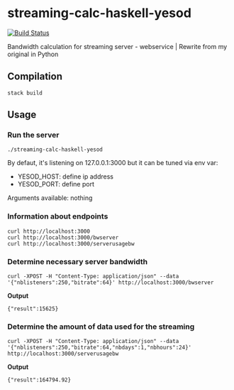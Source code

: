 # streaming-calc-haskell-yesod

[![Build Status](https://travis-ci.com/sycured/streaming-calc-haskell-yesod.svg?branch=master)](https://travis-ci.com/sycured/streaming-calc-haskell-yesod)

Bandwidth calculation for streaming server - webservice | Rewrite from my original in Python

## Compilation

    stack build

## Usage

### Run the server

	./streaming-calc-haskell-yesod

By defaut, it's listening on 127.0.0.1:3000 but it can be tuned via env var:

- YESOD_HOST: define ip address
- YESOD_PORT: define port

Arguments available: nothing


### Information about endpoints

	curl http://localhost:3000
	curl http://localhost:3000/bwserver
	curl http://localhost:3000/serverusagebw

### Determine necessary server bandwidth

    curl -XPOST -H "Content-Type: application/json" --data '{"nblisteners":250,"bitrate":64}' http://localhost:3000/bwserver

**Output**

    {"result":15625}

### Determine the amount of data used for the streaming

    curl -XPOST -H "Content-Type: application/json" --data '{"nblisteners":250,"bitrate":64,"nbdays":1,"nbhours":24}' http://localhost:3000/serverusagebw

**Output**

    {"result":164794.92}
